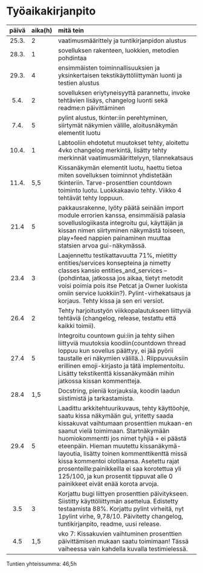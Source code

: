 # Työaikakirjanpito

| päivä | aika(h) | mitä tein  |
| :----:|:-----| :-----|
| 25.3. | 2 | vaatimusmäärittely ja tuntikirjanpidon alustus |
| 28.3. | 1 | sovelluksen rakenteen, luokkien, metodien pohdintaa |
| 29.3. | 4 | ensimmäisten toiminnallisuuksien ja yksinkertaisen tekstikäyttöliittymän luonti ja testien alustus |
| 5.4. | 2 | sovelluksen eriytyneisyyttä parannettu, invoke tehtävien lisäys, changelog luonti sekä readme:n päivittäminen |
| 7.4. | 5 | pylint alustus, tkinter:iin perehtyminen, siirtymät näkymien välille, aloitusnäkymän elementit luotu |
| 10.4. | 1 | Labtooliin ehdotetut muutokset tehty, aloitettu 4vko changelog merkintä, lisätty tehty merkinnät vaatimusmäärittelyyn, tilannekatsaus |
| 11.4. | 5,5 | Kissanäkymän elementit luotu, haettu tietoa miten sovelluksen toiminnot yhdistetään tkinteriin. Tarve-prosenttien countdown toiminto luotu. Luokkakaavio tehty. Viikko 4 tehtävät tehty loppuun. |
| 21.4 | 5 | pakkausrakenne, lyöty päätä seinään import module errorien kanssa, ensimmäisiä palasia sovelluslogiikasta integroitu gui, käyttäjän ja kissan nimen siirtyminen näkymästä toiseen, play+feed nappien painaminen muuttaa statsien arvoa gui-näkymässä. |
| 23.4 | 3 | Laajennettu testikattavuutta 71%, mietitty entities/services konsepteina ja nimetty classes kansio entities_and_services – (pohdintaa, jatkossa jos aikaa, tietyt metodit voisi poimia pois itse Petcat ja Owner luokista omiin service luokkiin?). Pylint-virhekatsaus ja korjaus. Tehty kissa ja sen eri versiot. |
| 26.4 | 2 | Tehty harjoitustyön viikkopalautukseen liittyviä tehtäviä (changelog, release, testattu että kaikki toimii). |
| 27.4 | 5 | Integroitu countown gui:iin ja tehty siihen liittyviä muutoksia koodiin(countdown thread loppuu kun sovellus päättyy, ei jää pyörii taustalle eri näkymien välillä..). Riippuvuuksiin erillinen emoji-kirjasto ja tätä implementoitu. Lisätty tekstikenttä kissanäkymään mihin jatkossa kissan kommentteja. |
| 28.4 | 1,5 | Docstring, pieniä korjauksia, koodin laadun siistimistä ja tarkastamista. |
| 29.4 | 5 | Laadittu arkkitehtuurikuvaus, tehty käyttöohje, saatu kissa näkymään gui, yritetty saada kissakuvat vaihtumaan prosenttien mukaan-en saanut vielä toimimaan. Startnäkymään huomiokommentti jos nimet tyhjiä + ei päästä eteenpäin. Hieman muutettu kissanäkymä-layoutia, lisätty toinen kommenttikenttä missä kissa kommentoi olotilaansa. Asetettu rajat prosenteille:painikkeilla ei saa korotettua yli 125/100, ja kun prosentit tippuvat alle 0 painikkeet eivät enää korota arvoja. |
| 3.5 | 3 | Korjattu bugi liittyen prosenttien päivitykseen. Siistitty käyttöliittymän asettelua. Edistetty testaamista 88%. Korjattu pylint virheitä, nyt 1pylint virhe, 9,78/10. Päivitetty changelog, tuntikirjanpito, readme, uusi release. |
| 4.5 | 1,5 | vko 7: Kissakuvien vaihtuminen prosenttien päivittämisen mukaan saatu toimimaan! Tässä vaiheessa vain kahdella kuvalla testimielessä. |

Tuntien yhteissumma: 46,5h
